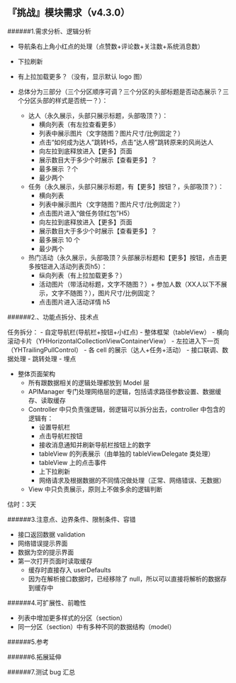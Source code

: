 『挑战』模块需求（v4.3.0）
-------


######1.需求分析、逻辑分析

- 导航条右上角小红点的处理（点赞数+评论数+关注数+系统消息数）
- 下拉刷新
- 有上拉加载更多？（没有，显示默认 logo 图）
- 总体分为三部分（三个分区顺序可调？三个分区的头部标题是否动态展示？三个分区头部的样式是否统一？）：

	- 达人（永久展示，头部只展示标题，头部吸顶？）：
	    - 横向列表（有左拉查看更多）
	    - 列表中展示图片（文字随图？图片尺寸/比例固定？）
	    - 点击“如何成为达人”跳转H5，点击“达人榜”跳转原来的风尚达人
	    - 向左拉到底释放进入【更多】页面
	    - 展示数目大于多少个时展示【查看更多】？
	    - 最多展示 ？个
	    - 最少两个
	- 任务（永久展示，头部只展示标题，有【更多】按钮？，头部吸顶？）：
	    - 横向列表
	    - 列表中展示图片（文字随图？图片尺寸/比例固定？）
	    - 点击图片进入“做任务领红包”H5）
	    - 向左拉到底释放进入【更多】页面
	    - 展示数目大于多少个时展示【查看更多】？
	    - 最多展示 10 个
	    - 最少两个
	- 热门活动（永久展示，头部吸顶？头部展示标题和【更多】按钮，点击更多按钮进入活动列表页h5）：
	    - 纵向列表（有上拉加载更多？）
	    - 活动图片（带活动标题，文字不随图？）+ 参加人数（XX人以下不展示，文字不随图？），图片尺寸/比例固定？
	    - 点击图片进入活动详情 h5

######2.、功能点拆分、技术点

任务拆分：
	- 自定导航栏(导航栏+按钮+小红点)
	- 整体框架（tableView）
	- 横向滚动卡片（YHHorizontalCollectionViewContainerView）
	- 左拉进入下一页（YHTrailingPullControl）
	- 各 cell 的展示（达人+任务+活动）
	- 接口联调、数据处理 
	- 跳转处理
	- 埋点

- 整体页面架构
	- 所有跟数据相关的逻辑处理都放到 Model 层
	- APIManager 专门处理网络层的逻辑，包括请求路径参数设置、数据缓存、读取缓存
	- Controller 中只负责强逻辑，弱逻辑可以拆分出去，controller 中包含的逻辑有：
		- 设置导航栏
		- 点击导航栏按钮
		- 接收消息通知并刷新导航栏按钮上的数字
		- tableView 的列表展示（由单独的 tableViewDelegate 类处理）
		- tableView 上的点击事件
		- 上下拉刷新
		- 网络请求及根据数据的不同情况做处理（正常、网络错误、无数据）
	- View 中只负责展示，原则上不做多余的逻辑判断


估时：3天

######3.注意点、边界条件、限制条件、容错
- 接口返回数据 validation
- 网络错误提示界面
- 数据为空的提示界面
- 第一次打开页面时读取缓存
	- 缓存时直接存入 userDefaults
	- 因为在解析接口数据时，已经移除了 null，所以可以直接将解析的数据存到缓存中

######4.可扩展性、前瞻性
- 列表中增加更多样式的分区（section）
- 同一分区（section）中有多种不同的数据结构（model）


######5.参考


######6.拓展延伸


######7.测试 bug 汇总



